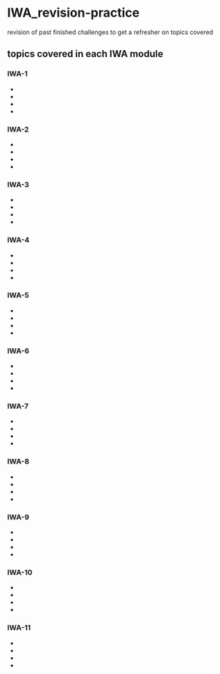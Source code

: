 # IWA_revision-practice
revision of past finished challenges to get a refresher on topics covered

## topics covered in each IWA module
### IWA-1
* 
* 
* 
* 
### IWA-2
* 
* 
* 
* 
### IWA-3
* 
* 
* 
* 
### IWA-4
* 
* 
* 
* 
### IWA-5
* 
* 
* 
* 
### IWA-6
* 
* 
* 
* 
### IWA-7
* 
* 
* 
* 
### IWA-8
* 
* 
* 
* 
### IWA-9
* 
* 
* 
* 
### IWA-10
* 
* 
* 
* 
### IWA-11
* 
* 
* 
* 